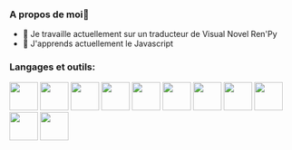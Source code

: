 ### A propos de moi👋
- 🔭 Je travaille actuellement sur un traducteur de Visual Novel Ren'Py
- 🌱 J'apprends actuellement le Javascript

### Langages et outils:

[<img src="https://cdn.jsdelivr.net/gh/devicons/devicon@latest/icons/python/python-original-wordmark.svg" width="50px">](https://www.python.org/)
[<img width="50px" src="https://cdn.jsdelivr.net/gh/devicons/devicon@latest/icons/renpy/renpy-original.svg" />](https://www.renpy.org/)
[<img width="50px" src="https://cdn.jsdelivr.net/gh/devicons/devicon@latest/icons/json/json-original.svg" />](https://www.json.org/json-fr.html)
[<img width="50px" src="https://cdn.jsdelivr.net/gh/devicons/devicon@latest/icons/javascript/javascript-original.svg" />](https://developer.mozilla.org/fr/docs/Web/JavaScript)
[<img width="50px" src="https://cdn.jsdelivr.net/gh/devicons/devicon@latest/icons/nodejs/nodejs-original-wordmark.svg" />](https://nodejs.org/en/download/)
[<img width="50px" src="https://cdn.jsdelivr.net/gh/devicons/devicon@latest/icons/npm/npm-original-wordmark.svg" />](https://www.npmjs.com/)
[<img width="50px" src="https://cdn.jsdelivr.net/gh/devicons/devicon@latest/icons/discordjs/discordjs-original-wordmark.svg" />](https://discord.js.org/)
[<img width="50px" src="https://cdn.jsdelivr.net/gh/devicons/devicon@latest/icons/vscode/vscode-original-wordmark.svg" />](https://code.visualstudio.com/)
[<img width="50px"  src="https://static.itch.io/images/itchio-textless-black.svg" /> ](https://itch.io#gh-dark-mode-only)
[<img width="50px" src="https://cdn.jsdelivr.net/gh/devicons/devicon@latest/icons/github/github-original-wordmark.svg" />](https://github.com#gh-dark-mode-only)
[<img width="50px" src="https://cdn.jsdelivr.net/gh/devicons/devicon@latest/icons/git/git-original-wordmark.svg" />](https://git-scm.com#gh-dark-mode-only)



